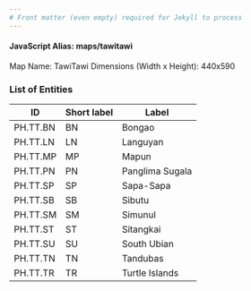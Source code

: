 ```yaml
---
# Front matter (even empty) required for Jekyll to process
---
```


#### JavaScript Alias: maps/tawitawi

Map Name: TawiTawi
Dimensions (Width x Height): 440x590

### List of Entities

ID | Short label | Label
---|---|---|
PH.TT.BN|BN|Bongao
PH.TT.LN|LN|Languyan
PH.TT.MP|MP|Mapun
PH.TT.PN|PN|Panglima Sugala
PH.TT.SP|SP|Sapa-Sapa
PH.TT.SB|SB|Sibutu
PH.TT.SM|SM|Simunul
PH.TT.ST|ST|Sitangkai
PH.TT.SU|SU|South Ubian
PH.TT.TN|TN|Tandubas
PH.TT.TR|TR|Turtle Islands